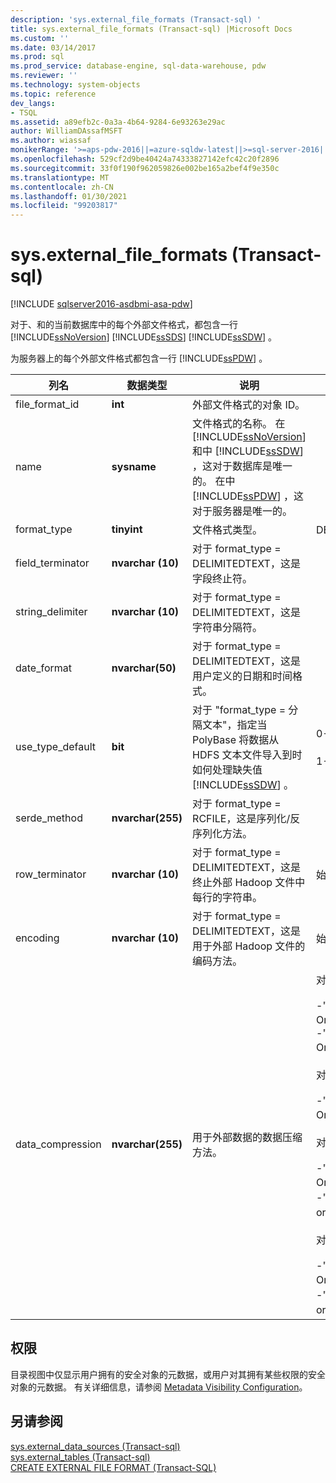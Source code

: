 ```yaml
---
description: 'sys.external_file_formats (Transact-sql) '
title: sys.external_file_formats (Transact-sql) |Microsoft Docs
ms.custom: ''
ms.date: 03/14/2017
ms.prod: sql
ms.prod_service: database-engine, sql-data-warehouse, pdw
ms.reviewer: ''
ms.technology: system-objects
ms.topic: reference
dev_langs:
- TSQL
ms.assetid: a89efb2c-0a3a-4b64-9284-6e93263e29ac
author: WilliamDAssafMSFT
ms.author: wiassaf
monikerRange: '>=aps-pdw-2016||=azure-sqldw-latest||>=sql-server-2016||>=sql-server-linux-2017||=azuresqldb-mi-current'
ms.openlocfilehash: 529cf2d9be40424a74333827142efc42c20f2896
ms.sourcegitcommit: 33f0f190f962059826e002be165a2bef4f9e350c
ms.translationtype: MT
ms.contentlocale: zh-CN
ms.lasthandoff: 01/30/2021
ms.locfileid: "99203817"
---
```

# <a name="sysexternal_file_formats-transact-sql"></a>sys.external_file_formats (Transact-sql) 
[!INCLUDE [sqlserver2016-asdbmi-asa-pdw](../../includes/applies-to-version/sqlserver2016-asdbmi-asa-pdw.md)]

  对于、和的当前数据库中的每个外部文件格式，都包含一行 [!INCLUDE[ssNoVersion](../../includes/ssnoversion-md.md)] [!INCLUDE[ssSDS](../../includes/sssds-md.md)] [!INCLUDE[ssSDW](../../includes/sssdw-md.md)] 。  
  
 为服务器上的每个外部文件格式都包含一行 [!INCLUDE[ssPDW](../../includes/sspdw-md.md)] 。  
  
|列名|数据类型|说明|范围|  
|-----------------|---------------|-----------------|-----------|  
|file_format_id|**int**|外部文件格式的对象 ID。||  
|name|**sysname**|文件格式的名称。 在 [!INCLUDE[ssNoVersion](../../includes/ssnoversion-md.md)] 和中 [!INCLUDE[ssSDW](../../includes/sssdw-md.md)] ，这对于数据库是唯一的。 在中 [!INCLUDE[ssPDW](../../includes/sspdw-md.md)] ，这对于服务器是唯一的。||  
|format_type|**tinyint**|文件格式类型。|DELIMITEDTEXT、RCFILE、ORC、PARQUET|  
|field_terminator|**nvarchar (10)**|对于 format_type = DELIMITEDTEXT，这是字段终止符。||  
|string_delimiter|**nvarchar (10)**|对于 format_type = DELIMITEDTEXT，这是字符串分隔符。||  
|date_format|**nvarchar(50)**|对于 format_type = DELIMITEDTEXT，这是用户定义的日期和时间格式。||  
|use_type_default|**bit**|对于 "format_type = 分隔文本"，指定当 PolyBase 将数据从 HDFS 文本文件导入到时如何处理缺失值 [!INCLUDE[ssSDW](../../includes/sssdw-md.md)] 。|0-将缺失值存储为字符串 "NULL"。<br /><br /> 1-将缺失值存储为列默认值。|  
|serde_method|**nvarchar(255)**|对于 format_type = RCFILE，这是序列化/反序列化方法。||  
|row_terminator|**nvarchar (10)**|对于 format_type = DELIMITEDTEXT，这是终止外部 Hadoop 文件中每行的字符串。|始终为 "\n"。|  
|encoding|**nvarchar (10)**|对于 format_type = DELIMITEDTEXT，这是用于外部 Hadoop 文件的编码方法。|始终为 "UTF8"。|  
|data_compression|**nvarchar(255)**|用于外部数据的数据压缩方法。|对于 format_type = DELIMITEDTEXT：<br /><br /> -"org. Org.apache.hadoop.io.compress.defaultcodec"。<br />-"org. Org.apache.hadoop.io.compress.gzipcodec"。<br /><br /> 对于 format_type = RCFILE：<br /><br /> -"org. Org.apache.hadoop.io.compress.defaultcodec"。<br /><br /> 对于 format_type = ORC：<br /><br /> -"org. Org.apache.hadoop.io.compress.defaultcodec"。<br />-"org. 为使用 org.apache.io.compress.snappycodec"。<br /><br /> 对于 format_type = PARQUET：<br /><br /> -"org. Org.apache.hadoop.io.compress.gzipcodec"。<br />-"org. 为使用 org.apache.io.compress.snappycodec"。|  
  
## <a name="permissions"></a>权限  
 目录视图中仅显示用户拥有的安全对象的元数据，或用户对其拥有某些权限的安全对象的元数据。 有关详细信息，请参阅 [Metadata Visibility Configuration](../../relational-databases/security/metadata-visibility-configuration.md)。  
  
## <a name="see-also"></a>另请参阅  
 [sys.external_data_sources &#40;Transact-sql&#41;](../../relational-databases/system-catalog-views/sys-external-data-sources-transact-sql.md)   
 [sys.external_tables &#40;Transact-sql&#41;](../../relational-databases/system-catalog-views/sys-external-tables-transact-sql.md)   
 [CREATE EXTERNAL FILE FORMAT (Transact-SQL)](../../t-sql/statements/create-external-file-format-transact-sql.md)  
  
  
